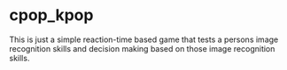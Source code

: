 # cpop_kpop

This is just a simple reaction-time based game that tests a persons image recognition skills and decision making based on those image recognition skills.
